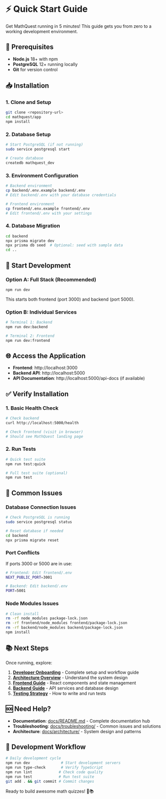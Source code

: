 # ⚡ Quick Start Guide

Get MathQuest running in 5 minutes! This guide gets you from zero to a working development environment.

## 🚀 Prerequisites

- **Node.js** 18+ with npm
- **PostgreSQL** 12+ running locally
- **Git** for version control

## 📥 Installation

### 1. Clone and Setup
```bash
git clone <repository-url>
cd mathquest/app
npm install
```

### 2. Database Setup
```bash
# Start PostgreSQL (if not running)
sudo service postgresql start

# Create database
createdb mathquest_dev
```

### 3. Environment Configuration
```bash
# Backend environment
cp backend/.env.example backend/.env
# Edit backend/.env with your database credentials

# Frontend environment  
cp frontend/.env.example frontend/.env
# Edit frontend/.env with your settings
```

### 4. Database Migration
```bash
cd backend
npx prisma migrate dev
npx prisma db seed  # Optional: seed with sample data
cd ..
```

## 🏃 Start Development

### Option A: Full Stack (Recommended)
```bash
npm run dev
```
This starts both frontend (port 3000) and backend (port 5000).

### Option B: Individual Services
```bash
# Terminal 1: Backend
npm run dev:backend

# Terminal 2: Frontend  
npm run dev:frontend
```

## 🌐 Access the Application

- **Frontend**: http://localhost:3000
- **Backend API**: http://localhost:5000
- **API Documentation**: http://localhost:5000/api-docs (if available)

## ✅ Verify Installation

### 1. Basic Health Check
```bash
# Check backend
curl http://localhost:5000/health

# Check frontend (visit in browser)
# Should see MathQuest landing page
```

### 2. Run Tests
```bash
# Quick test suite
npm run test:quick

# Full test suite (optional)
npm run test
```

## 🔧 Common Issues

### Database Connection Issues
```bash
# Check PostgreSQL is running
sudo service postgresql status

# Reset database if needed
cd backend
npx prisma migrate reset
```

### Port Conflicts
If ports 3000 or 5000 are in use:
```bash
# Frontend: Edit frontend/.env
NEXT_PUBLIC_PORT=3001

# Backend: Edit backend/.env  
PORT=5001
```

### Node Modules Issues
```bash
# Clean install
rm -rf node_modules package-lock.json
rm -rf frontend/node_modules frontend/package-lock.json
rm -rf backend/node_modules backend/package-lock.json
npm install
```

## 📚 Next Steps

Once running, explore:

1. **[Developer Onboarding](guides/developer-onboarding.md)** - Complete setup and workflow guide
2. **[Architecture Overview](architecture/overview.md)** - Understand the system design
3. **[Frontend Guide](frontend/)** - React components and state management
4. **[Backend Guide](backend/)** - API services and database design
5. **[Testing Strategy](testing/)** - How to write and run tests

## 🆘 Need Help?

- **Documentation**: [docs/README.md](README.md) - Complete documentation hub
- **Troubleshooting**: [docs/troubleshooting/](troubleshooting/) - Common issues and solutions
- **Architecture**: [docs/architecture/](architecture/) - System design and patterns

## 🎯 Development Workflow

```bash
# Daily development cycle
npm run dev              # Start development servers
npm run type-check       # Verify TypeScript
npm run lint            # Check code quality
npm run test            # Run test suite
git add . && git commit # Commit changes
```

Ready to build awesome math quizzes! 🚀📚
